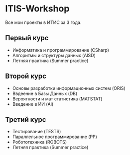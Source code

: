 # ITIS-Workshop
Все мои проекты в ИТИС за 3 года.

## Первый курс
* Информатика и программирование (CSharp)
* Алгоритмы и структуры данных (AISD)
* Летняя практика (Summer practice)

## Второй курс
* Основы разработки информационных систем (ORIS)
* Ввдеение в Базы Данных (DB)
* Вероятности и мат статистика (MATSTAT)
* Введение в ИИ (AI)

## Третий курс
* Тестирование (TESTS)
* Параллельное программирование (PP)
* Робототехника (ROBOTS)
* Летняя практика (Summer practice)